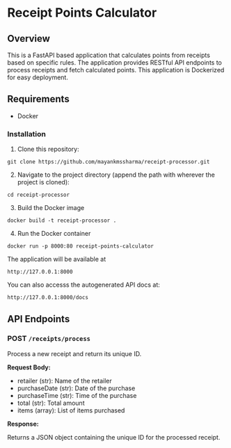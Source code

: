 # Receipt Points Calculator
 
 ## Overview

This is a FastAPI based application that calculates points from receipts based on specific rules. The application provides RESTful API endpoints to process receipts and fetch calculated points. This application is Dockerized for easy deployment.


## Requirements

- Docker

### Installation

1. Clone this repository:
```
git clone https://github.com/mayankmssharma/receipt-processor.git
```

2. Navigate to the project directory (append the path with wherever the project is cloned):

```
cd receipt-processor
```
3. Build the Docker image

```
docker build -t receipt-processor .
```

4. Run the Docker container

```
docker run -p 8000:80 receipt-points-calculator
```


The application will be available at 

```
http://127.0.0.1:8000
```

You can also accesss the autogenerated API docs at:
```
http://127.0.0.1:8000/docs
```


## API Endpoints

### POST `/receipts/process`

Process a new receipt and return its unique ID.


**Request Body:**
- retailer (str): Name of the retailer
- purchaseDate (str): Date of the purchase
- purchaseTime (str): Time of the purchase
- total (str): Total amount
- items (array): List of items purchased

**Response:**

Returns a JSON object containing the unique ID for the processed receipt.
